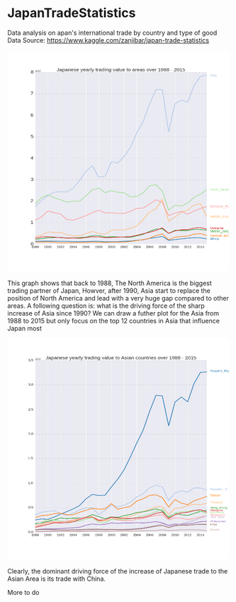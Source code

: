 # JapanTradeStatistics

Data analysis on apan's international trade by country and type of good <br>
Data Source: https://www.kaggle.com/zanjibar/japan-trade-statistics

<img src="jap_area_trade.png" height="500" width="500">

This graph shows that back to 1988, The North America is the biggest trading partner of Japan, Howver, after 1990, Asia start to replace the position of North America and lead with a very huge gap compared to other areas. 
A following question is: what is the driving force of the sharp increase of Asia since 1990?
We can draw a futher plot for the Asia from 1988 to 2015 but only focus on the top 12 countries in Asia that influence Japan most

<img src="jap_asia_trade.png" height="500" width="500">

Clearly, the dominant driving force of the increase of Japanese trade to the Asian Area is its trade with China.

More to do
